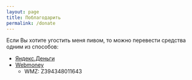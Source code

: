 ```yaml
---
layout: page
title: Поблагодарить
permalink: /donate
---
```

Если Вы хотите угостить меня пивом, то можно перевести средства одним из способов:
* [Яндекс.Деньги](https://money.yandex.ru/to/410016828796826)
* [Webmoney](https://pay.web.money/367708756497)
    * WMZ: Z394348011643
